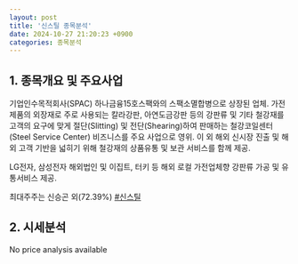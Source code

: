 ```yaml
---
layout: post
title: '신스틸 종목분석'
date: 2024-10-27 21:20:23 +0900
categories: 종목분석
---
```


## 1. 종목개요 및 주요사업

기업인수목적회사(SPAC) 하나금융15호스팩와의 스팩소멸합병으로 상장된 업체. 가전제품의 외장재로 주로 사용되는 칼라강판, 아연도금강판 등의 강판류 및 기타 철강재를 고객의 요구에 맞게 절단(Slitting) 및 전단(Shearing)하여 판매하는 철강코일센터(Steel Service Center) 비즈니스를 주요 사업으로 영위. 이 외 해외 신시장 진출 및 해외 고객 기반을 넓히기 위해 철강재의 상품유통 및 보관 서비스를 함께 제공.

LG전자, 삼성전자 해외법인 및 이집트, 터키 등 해외 로컬 가전업체향 강판류 가공 및 유통서비스 제공.

최대주주는 신승곤 외(72.39%)
[#신스틸](#)

## 2. 시세분석

No price analysis available
